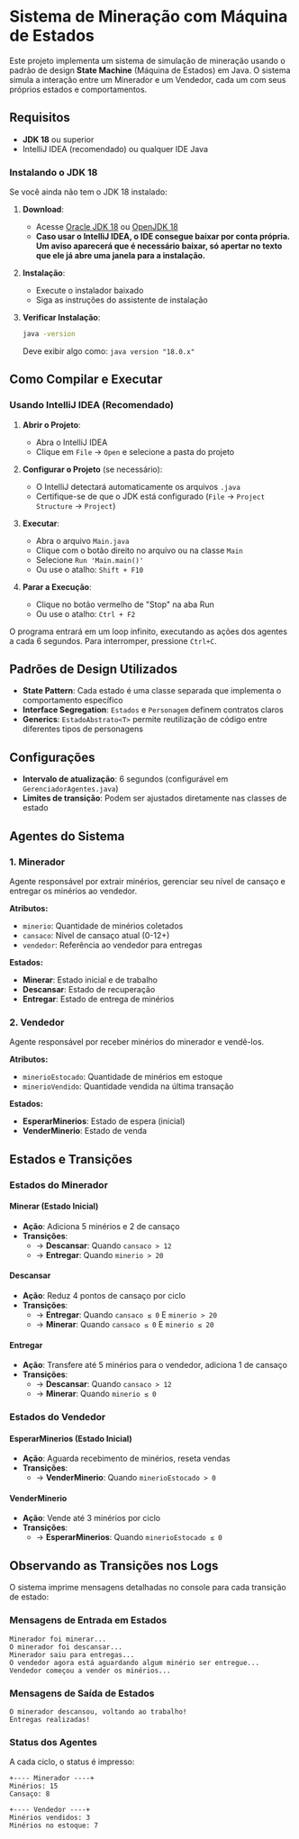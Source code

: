 # Sistema de Mineração com Máquina de Estados

Este projeto implementa um sistema de simulação de mineração usando o padrão de design **State Machine** (Máquina de Estados) em Java. O sistema simula a interação entre um Minerador e um Vendedor, cada um com seus próprios estados e comportamentos.

## Requisitos

- **JDK 18** ou superior
- IntelliJ IDEA (recomendado) ou qualquer IDE Java

### Instalando o JDK 18

Se você ainda não tem o JDK 18 instalado:

1. **Download**:
   - Acesse [Oracle JDK 18](https://www.oracle.com/java/technologies/javase/jdk18-archive-downloads.html) ou [OpenJDK 18](https://jdk.java.net/18/)
   - **Caso usar o IntelliJ IDEA, o IDE consegue baixar por conta própria. Um aviso aparecerá que é necessário baixar, só apertar no texto que ele já abre uma janela para a instalação.**

2. **Instalação**:
   - Execute o instalador baixado
   - Siga as instruções do assistente de instalação

3. **Verificar Instalação**:
   ```bash
   java -version
   ```
   Deve exibir algo como: `java version "18.0.x"`


## Como Compilar e Executar

### Usando IntelliJ IDEA (Recomendado)

1. **Abrir o Projeto**:
   - Abra o IntelliJ IDEA
   - Clique em `File` → `Open` e selecione a pasta do projeto

2. **Configurar o Projeto** (se necessário):
   - O IntelliJ detectará automaticamente os arquivos `.java`
   - Certifique-se de que o JDK está configurado (`File` → `Project Structure` → `Project`)

3. **Executar**:
   - Abra o arquivo `Main.java`
   - Clique com o botão direito no arquivo ou na classe `Main`
   - Selecione `Run 'Main.main()'`
   - Ou use o atalho: `Shift + F10`

4. **Parar a Execução**:
   - Clique no botão vermelho de "Stop" na aba Run
   - Ou use o atalho: `Ctrl + F2`

O programa entrará em um loop infinito, executando as ações dos agentes a cada 6 segundos. Para interromper, pressione `Ctrl+C`.

## Padrões de Design Utilizados

- **State Pattern**: Cada estado é uma classe separada que implementa o comportamento específico
- **Interface Segregation**: `Estados` e `Personagem` definem contratos claros
- **Generics**: `EstadoAbstrato<T>` permite reutilização de código entre diferentes tipos de personagens

## Configurações

- **Intervalo de atualização**: 6 segundos (configurável em `GerenciadorAgentes.java`)
- **Limites de transição**: Podem ser ajustados diretamente nas classes de estado

## Agentes do Sistema

### 1. **Minerador**
Agente responsável por extrair minérios, gerenciar seu nível de cansaço e entregar os minérios ao vendedor.

**Atributos:**
- `minerio`: Quantidade de minérios coletados
- `cansaco`: Nível de cansaço atual (0-12+)
- `vendedor`: Referência ao vendedor para entregas

**Estados:**
- **Minerar**: Estado inicial e de trabalho
- **Descansar**: Estado de recuperação
- **Entregar**: Estado de entrega de minérios

### 2. **Vendedor**
Agente responsável por receber minérios do minerador e vendê-los.

**Atributos:**
- `minerioEstocado`: Quantidade de minérios em estoque
- `minerioVendido`: Quantidade vendida na última transação

**Estados:**
- **EsperarMinerios**: Estado de espera (inicial)
- **VenderMinerio**: Estado de venda

## Estados e Transições

### Estados do Minerador

#### **Minerar** (Estado Inicial)
- **Ação**: Adiciona 5 minérios e 2 de cansaço
- **Transições**:
  - → **Descansar**: Quando `cansaco > 12`
  - → **Entregar**: Quando `minerio > 20`

#### **Descansar**
- **Ação**: Reduz 4 pontos de cansaço por ciclo
- **Transições**:
  - → **Entregar**: Quando `cansaco ≤ 0` E `minerio > 20`
  - → **Minerar**: Quando `cansaco ≤ 0` E `minerio ≤ 20`

#### **Entregar**
- **Ação**: Transfere até 5 minérios para o vendedor, adiciona 1 de cansaço
- **Transições**:
  - → **Descansar**: Quando `cansaco > 12`
  - → **Minerar**: Quando `minerio ≤ 0`

### Estados do Vendedor

#### **EsperarMinerios** (Estado Inicial)
- **Ação**: Aguarda recebimento de minérios, reseta vendas
- **Transições**:
  - → **VenderMinerio**: Quando `minerioEstocado > 0`

#### **VenderMinerio**
- **Ação**: Vende até 3 minérios por ciclo
- **Transições**:
  - → **EsperarMinerios**: Quando `minerioEstocado ≤ 0`

## Observando as Transições nos Logs

O sistema imprime mensagens detalhadas no console para cada transição de estado:

### Mensagens de Entrada em Estados
```
Minerador foi minerar...
O minerador foi descansar...
Minerador saiu para entregas...
O vendedor agora está aguardando algum minério ser entregue...
Vendedor começou a vender os minérios...
```

### Mensagens de Saída de Estados
```
O minerador descansou, voltando ao trabalho!
Entregas realizadas!
```

### Status dos Agentes
A cada ciclo, o status é impresso:

```
+---- Minerador ----+
Minérios: 15
Cansaço: 8

+---- Vendedor ----+
Minérios vendidos: 3
Minérios no estoque: 7
```
